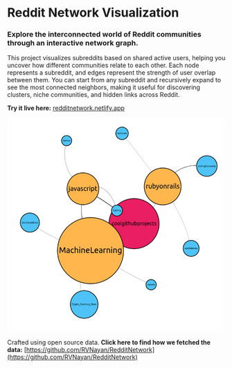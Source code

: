 # Reddit Network Visualization

### Explore the interconnected world of Reddit communities through an interactive network graph.

This project visualizes subreddits based on shared active users, helping you uncover how different communities relate to each other. Each node represents a subreddit, and edges represent the strength of user overlap between them. You can start from any subreddit and recursively expand to see the most connected neighbors, making it useful for discovering clusters, niche communities, and hidden links across Reddit.

**Try it live here:** [redditnetwork.netlify.app](https://redditnetwork.netlify.app/)

![Sample Image](src/img/main.png)

Crafted using open source data. **Click here to find how we fetched the data:** [https://github.com/RVNayan/RedditNetwork](https://github.com/RVNayan/RedditNetwork)
